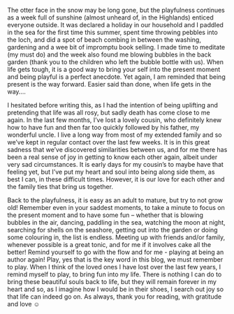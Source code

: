 The otter face in the snow may be long gone, but the playfulness continues as a week full of sunshine (almost unheard of, in the Highlands) enticed everyone outside. It was declared a holiday in our household and I paddled in the sea for the first time this summer, spent time throwing pebbles into the loch, and did a spot of beach combing in between the washing, gardening and a wee bit of impromptu book selling. I made time to meditate (my must do) and the week also found me blowing bubbles in the back garden (thank you to the children who left the bubble bottle with us). When life gets tough, it is a good way to bring your self into the present moment and being playful is a perfect anecdote. Yet again, I am reminded that being present is the way forward. Easier said than done, when life gets in the way…. 

I hesitated before writing this, as I had the intention of being uplifting and pretending that life was all rosy, but sadly death has come close to me again. In the last few months, I’ve lost a lovely cousin, who definitely knew how to have fun and then far too quickly followed by his father, my wonderful uncle. I live a long way from most of my extended family and so we’ve kept in regular contact over the last few weeks. It is in this great sadness that we’ve discovered similarities between us, and for me there has been a real sense of joy in getting to know each other again, albeit under very sad circumstances. It is early days for my cousin’s to maybe have that feeling yet, but I’ve put my heart and soul into being along side them, as best I can, in these difficult times.  However, it is our love for each other and the family ties that bring us together. 

Back to the playfulness, it is easy as an adult to mature, but try to not grow old! Remember even in your saddest moments, to take a minute to focus on the present moment and to have some fun – whether that is blowing bubbles in the air, dancing, paddling in the sea, watching the moon at night, searching for shells on the seashore, getting out into the garden or doing some colouring in, the list is endless. Meeting up with friends and/or family, whenever possible is a great tonic, and for me if it involves cake all the better! Remind yourself to go with the flow and for me  - playing at being an author again!  Play, yes that is the key word in this blog, we must remember to play. When I think of the loved ones I have lost over the last few years, I remind myself to play, to bring fun into my life. There is nothing I can do to bring these beautiful souls back to life, but they will remain forever in my heart and so, as I imagine how I would be in their shoes, I search out joy so that life can indeed go on. As always, thank you for reading, with gratitude and love ☺
